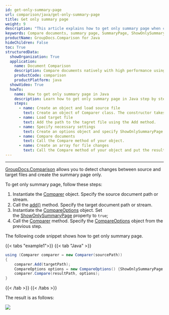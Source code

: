 ```yaml
---
id: get-only-summary-page
url: comparison/java/get-only-summary-page
title: Get only summary page
weight: 9
description: "This article explains how to get only summary page when comparing documents with GroupDocs.Comparison for Java."
keywords: Compare documents, summary page, SummaryPage, ShowOnlySummaryPage
productName: GroupDocs.Comparison for Java
hideChildren: False
toc: True
structuredData:
  showOrganization: True
  application:
    name: Document Comparison
    description: Compare documents natively with high performance using Java language and GroupDocs.Comparison for Java
    productCode: comparison
    productPlatform: java
  showVideo: True
  howTo:
    name: How to get only summary page in Java
    description: Learn how to get only summary page in Java step by step
    steps:
      - name: Create an object and load source file
        text: Create an object of Comparer class. The constructor takes the source file path parameter. You may specify absolute or relative file path as per your requirements.
      - name: Load target file
        text: Add the path to the tagret file using the Add method.
      - name: Specify necessary settings
        text: Create an options object and specify ShowOnlySummaryPage of true value.
      - name: Compare documents
        text: Call the Compare method of your object.
      - name: Create an array for file changes
        text: Call the Compare method of your object and put the resulting file path parameter and compare options parameter.
---
```


---

[GroupDocs.Comparison](https://products.groupdocs.com/comparison/java) allows you to detect changes between source and target files and create the summary page only.

To get only summary page, follow these steps:

1.  Instantiate the [Comparer](https://reference.groupdocs.com/comparison/java/com.groupdocs.comparison/comparer) object. Specify the source document path or stream.
2.  Call the [add()](https://reference.groupdocs.com/comparison/java/com.groupdocs.comparison/comparer/#add-java.lang.String-) method. Specify the target document path or stream.
3.  Instantiate the [CompareOptions](https://reference.groupdocs.com/net/comparison/groupdocs.comparison.options/compareoptions) object. Set the [ShowOnlySummaryPage](https://reference.groupdocs.com/comparison/java/groupdocs.comparison.options/compareoptions/properties/showonlysummarypage) property to `true`;
4.  Call the [Comparer](https://reference.groupdocs.com/comparison/java/com.groupdocs.comparison/comparer) method. Specify the [CompareOptions](https://reference.groupdocs.com/net/comparison/groupdocs.comparison.options/compareoptions) object from the previous step.

The following code snippet shows how to get only summary page.

{{< tabs "example1">}}
{{< tab "Java" >}}
```java
using (Comparer comparer = new Comparer(sourcePath))
{
	comparer.Add(targetPath);
	CompareOptions options = new CompareOptions() {ShowOnlySummaryPage = true};
    comparer.Compare(resultPath, options);
}
```
{{< /tab >}}
{{< /tabs >}}

The result is as follows:

![](/comparison/java/images/get-only-summary-page.png)